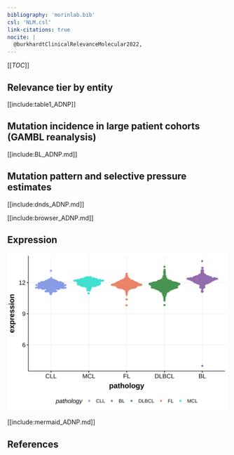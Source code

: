 ```yaml
---
bibliography: 'morinlab.bib'
csl: 'NLM.csl'
link-citations: true
nocite: |
  @burkhardtClinicalRelevanceMolecular2022, 
---
```

[[_TOC_]]


## Relevance tier by entity

[[include:table1_ADNP]]

## Mutation incidence in large patient cohorts (GAMBL reanalysis)

[[include:BL_ADNP.md]]

## Mutation pattern and selective pressure estimates

[[include:dnds_ADNP.md]]




[[include:browser_ADNP.md]]

## Expression
![](images/gene_expression/ADNP_by_pathology.svg)
<!-- ORIGIN: burkhardtClinicalRelevanceMolecular2022b -->
<!-- BL: burkhardtClinicalRelevanceMolecular2022b -->

[[include:mermaid_ADNP.md]]

## References

